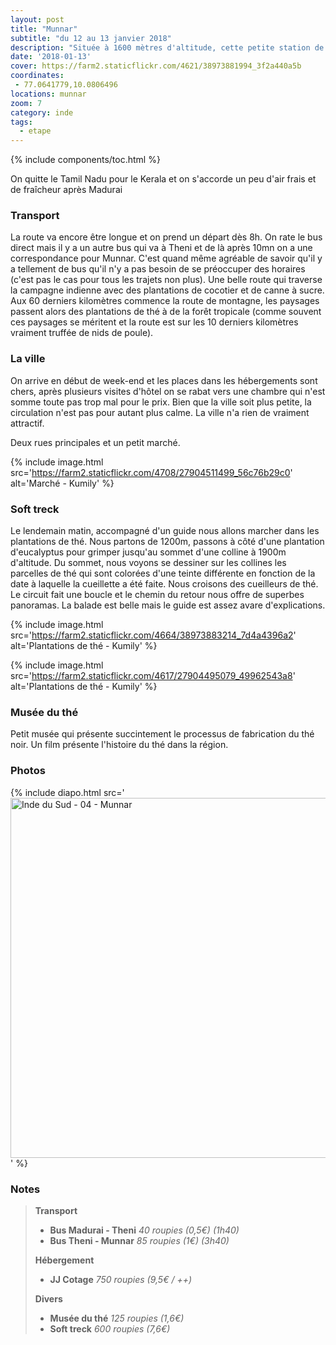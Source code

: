 ```yaml
---
layout: post
title: "Munnar"
subtitle: "du 12 au 13 janvier 2018"
description: "Située à 1600 mètres d'altitude, cette petite station de montagne est entourée de plantations de thé"
date: '2018-01-13'
cover: https://farm2.staticflickr.com/4621/38973881994_3f2a440a5b
coordinates:
 - 77.0641779,10.0806496
locations: munnar
zoom: 7
category: inde
tags:
  - etape
---
```


{% include components/toc.html %}

On quitte le Tamil Nadu pour le Kerala et on s'accorde un peu d'air frais et de fraîcheur après Madurai

### Transport

La route va encore être longue et on prend un départ dès 8h. On rate le bus direct mais il y a un autre bus qui va à Theni et de là après 10mn on a une correspondance pour Munnar. C'est quand même agréable de savoir qu'il y a tellement de bus qu'il n'y a pas besoin de se préoccuper des horaires (c'est pas le cas pour tous les trajets non plus). Une belle route qui traverse la campagne indienne avec des plantations de cocotier et de canne à sucre. Aux 60 derniers kilomètres commence la route de montagne, les paysages passent alors des plantations de thé à de la forêt tropicale (comme souvent ces paysages se méritent et la route est sur les 10 derniers kilomètres vraiment truffée de nids de poule).

### La ville

On arrive en début de week-end et les places dans les hébergements sont chers, après plusieurs visites d'hôtel on se rabat vers une chambre qui n'est somme toute pas trop mal pour le prix. Bien que la ville soit plus petite, la circulation n'est pas pour autant plus calme. La ville n'a rien de vraiment attractif.

Deux rues principales et un petit marché.

{% include image.html
  src='https://farm2.staticflickr.com/4708/27904511499_56c76b29c0'
  alt='Marché - Kumily'
%}

### Soft treck

Le lendemain matin, accompagné d'un guide nous allons marcher dans les plantations de thé. Nous partons de 1200m, passons à côté d'une plantation d'eucalyptus pour grimper jusqu'au sommet d'une colline à 1900m d'altitude. Du sommet, nous voyons se dessiner sur les collines les parcelles de thé qui sont colorées d'une teinte différente en fonction de la date  à laquelle la cueillette a été faite. Nous croisons des cueilleurs de thé. Le circuit fait une boucle et le chemin du retour nous offre de superbes panoramas. La balade est belle mais le guide est assez avare d'explications.

{% include image.html
  src='https://farm2.staticflickr.com/4664/38973883214_7d4a4396a2'
  alt='Plantations de thé - Kumily'
%}


{% include image.html
  src='https://farm2.staticflickr.com/4617/27904495079_49962543a8'
  alt='Plantations de thé - Kumily'
%}


### Musée du thé

Petit musée qui présente succintement le processus de fabrication du thé noir. Un film présente l'histoire du thé dans la région.

### Photos

{% include diapo.html
  src='<a data-flickr-embed="true"  href="https://www.flickr.com/photos/planitude/albums/72157668456072879" title="Inde du Sud - 04 - Munnar"><img src="https://farm5.staticflickr.com/4621/38973881994_3f2a440a5b_b.jpg" width="1024" height="576" alt="Inde du Sud - 04 - Munnar"></a><script async src="//embedr.flickr.com/assets/client-code.js" charset="utf-8"></script>'
%}

### Notes

>**Transport**
>
>- **Bus Madurai - Theni** *40 roupies (0,5€) (1h40)*
>- **Bus Theni - Munnar** *85 roupies (1€) (3h40)*
>
>**Hébergement**
>
>- **JJ Cotage** *750 roupies (9,5€ / ++)*
>
>**Divers**
>
>- **Musée du thé** *125 roupies (1,6€)*
>- **Soft treck** *600 roupies (7,6€)*
